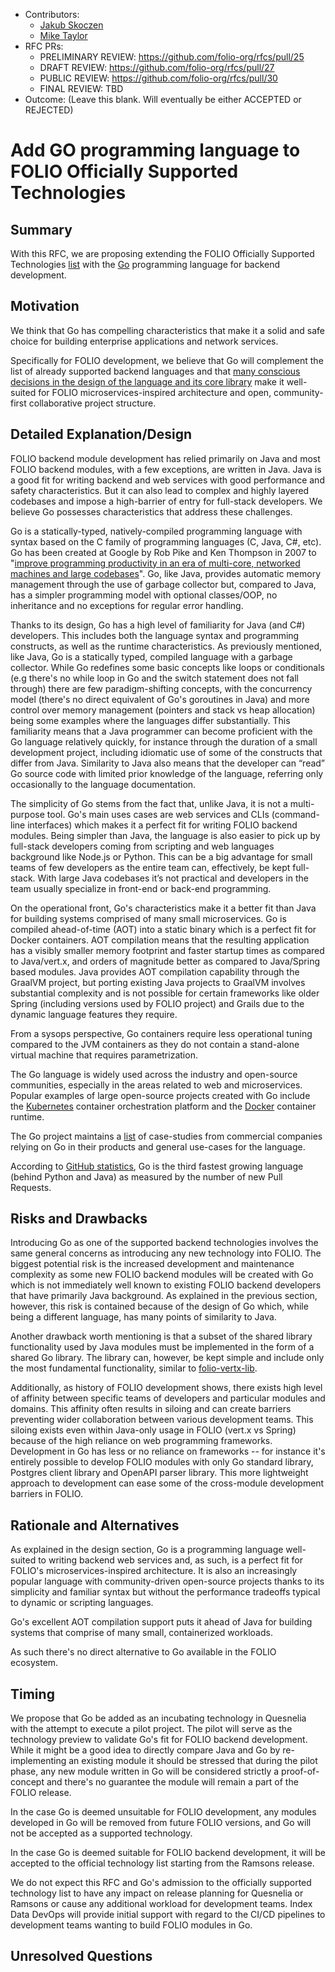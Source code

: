 
- Contributors:
  - [Jakub Skoczen](jakub@indexdata.com)
  - [Mike Taylor](mike@indexdata.com)
- RFC PRs: 
  - PRELIMINARY REVIEW: https://github.com/folio-org/rfcs/pull/25
  - DRAFT REVIEW: https://github.com/folio-org/rfcs/pull/27
  - PUBLIC REVIEW: https://github.com/folio-org/rfcs/pull/30
  - FINAL REVIEW: TBD
- Outcome: (Leave this blank.  Will eventually be either ACCEPTED or REJECTED)

# Add GO programming language to FOLIO Officially Supported Technologies

## Summary

With this RFC, we are proposing extending the FOLIO Officially Supported Technologies [list](https://wiki.folio.org/display/TC/Officially+Supported+Technologies) with the [Go](https://go.dev/) programming language for backend development.

## Motivation

We think that Go has compelling characteristics that make it a solid and safe choice for building enterprise applications and network services. 

Specifically for FOLIO development, we believe that Go will complement the list of already supported backend languages and that [many conscious decisions in the design of the language and its core library](https://go.dev/talks/2012/splash.article) make it well-suited for FOLIO microservices-inspired architecture and open, community-first collaborative project structure. 

## Detailed Explanation/Design

FOLIO backend module development has relied primarily on Java and most FOLIO backend modules, with a few exceptions, are written in Java. Java is a good fit for writing backend and web services with good performance and safety characteristics. But it can also lead to complex and highly layered codebases and impose a high-barrier of entry for full-stack developers. We believe Go possesses characteristics that address these challenges.

Go is a statically-typed, natively-compiled programming language with syntax based on the C family of programming languages (C, Java, C#, etc). Go has been created at Google by Rob Pike and Ken Thompson in 2007 to "[improve programming productivity in an era of multi-core, networked machines and large codebases](https://go.dev/solutions/google/)". Go, like Java, provides automatic memory management through the use of garbage collector but, compared to Java, has a simpler programming model with optional classes/OOP, no inheritance and no exceptions for regular error handling.

Thanks to its design, Go has a high level of familiarity for Java (and C#) developers. This includes both the language syntax and programming constructs, as well as the runtime characteristics. As previously mentioned, like Java, Go is a statically typed, compiled language with a garbage collector. While Go redefines some basic concepts like loops or conditionals (e.g there's no while loop in Go and the switch statement does not fall through) there are few paradigm-shifting concepts, with the concurrency model (there's no direct equivalent of Go's goroutines in Java) and more control over memory management (pointers and stack vs heap allocation) being some examples where the languages differ substantially.  This familiarity means that a Java programmer can become proficient with the Go language relatively quickly, for instance through the duration of a small development project, including idiomatic use of some of the constructs that differ from Java. Similarity to Java also means that the developer can “read” Go source code with limited prior knowledge of the language, referring only occasionally to the language documentation. 
 
The simplicity of Go stems from the fact that, unlike Java, it is not a multi-purpose tool. Go's main uses cases are web services and CLIs (command-line interfaces) which makes it a perfect fit for writing FOLIO backend modules. Being simpler than Java, the language is also easier to pick up by full-stack developers coming from scripting and web languages background like Node.js or Python. This can be a big advantage for small teams of few developers as the entire team can, effectively, be kept full-stack. With large Java codebases it’s not practical and developers in the team usually specialize in front-end or back-end programming. 

On the operational front, Go's characteristics make it a better fit than Java for building systems comprised of many small microservices. Go is compiled ahead-of-time (AOT) into a static binary which is a perfect fit for Docker containers. AOT compilation means that the resulting application has a visibly smaller memory footprint and faster startup times as compared to Java/vert.x, and orders of magnitude better as compared to Java/Spring based modules. Java provides AOT compilation capability through the GraalVM project, but porting existing Java projects to GraalVM involves substantial complexity and is not possible for certain frameworks like older Spring (including versions used by FOLIO project) and Grails due to the dynamic language features they require. 

From a sysops perspective, Go containers require less operational tuning compared to the JVM containers as they do not contain a stand-alone virtual machine that requires parametrization.

The Go language is widely used across the industry and open-source communities, especially in the areas related to web and microservices. Popular examples of large open-source projects created with Go include the [Kubernetes](https://github.com/kubernetes/kubernetes) container orchestration platform and the [Docker](https://github.com/docker) container runtime.

The Go project maintains a [list](https://go.dev/solutions/) of case-studies from commercial companies relying on Go in their products and general use-cases for the language.

According to [GitHub statistics](https://madnight.github.io/githut/#/pull_requests/2023/3), Go is the third fastest growing language (behind Python and Java) as measured by the number of new Pull Requests.

## Risks and Drawbacks

Introducing Go as one of the supported backend technologies involves the same general concerns as introducing any new technology into FOLIO. The biggest potential risk is the increased development and maintenance complexity as some new FOLIO backend modules will be created with Go which is not immediately well known to existing FOLIO backend developers that have primarily Java background. As explained in the previous section, however, this risk is contained because of the design of Go which, while being a different language, has many points of similarity to Java.

Another drawback worth mentioning is that a subset of the shared library functionality used by Java modules must be implemented in the form of a shared Go library. The library can, however, be kept simple and include only the most fundamental functionality, similar to [folio-vertx-lib](https://github.com/folio-org/folio-vertx-lib).

Additionally, as history of FOLIO development shows, there exists high level of affinity between specific teams of developers and particular modules and domains. This affinity often results in siloing and can create barriers preventing wider collaboration between various development teams. This siloing exists even within Java-only usage in FOLIO (vert.x vs Spring) because of the high reliance on web programming frameworks. Development in Go has less or no reliance on frameworks -- for instance it's entirely possible to develop FOLIO modules with only Go standard library, Postgres client library and OpenAPI parser library. This more lightweight approach to development can ease some of the cross-module development barriers in FOLIO. 

## Rationale and Alternatives

As explained in the design section, Go is a programming language well-suited to writing backend web services and, as such, is a perfect fit for FOLIO's microservices-inspired architecture. It is also an increasingly popular language with community-driven open-source projects thanks to its simplicity and familiar syntax but without the performance tradeoffs typical to dynamic or scripting languages.

Go's excellent AOT compilation support puts it ahead of Java for building systems that comprise of many small, containerized workloads.

As such there's no direct alternative to Go available in the FOLIO ecosystem.

## Timing

We propose that Go be added as an incubating technology in Quesnelia with the attempt to execute a pilot project. The pilot will serve as the technology preview to validate Go's fit for FOLIO backend development. While it might be a good idea to directly compare Java and Go by re-implementing an existing module it should be stressed that during the pilot phase, any new module written in Go will be considered strictly a proof-of-concept and there's no guarantee the module will remain a part of the FOLIO release. 

In the case Go is deemed unsuitable for FOLIO development, any modules developed in Go will be removed from future FOLIO versions, and Go will not be accepted as a supported technology.

In the case Go is deemed suitable for FOLIO backend development, it will be accepted to the official technology list starting from the Ramsons release.

We do not expect this RFC and Go's admission to the officially supported technology list to have any impact on release planning for Quesnelia or Ramsons or cause any additional workload for development teams. Index Data DevOps will provide initial support with regard to the CI/CD pipelines to development teams wanting to build FOLIO modules in Go.

## Unresolved Questions

